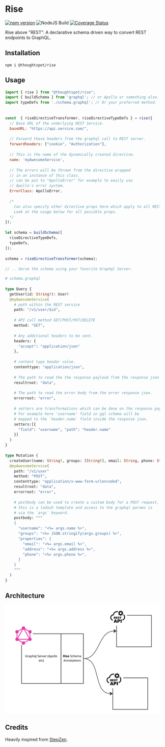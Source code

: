 # Rise
[![npm version](https://badge.fury.io/js/@thoughtspot%2Frise.svg)](https://badge.fury.io/js/@thoughtspot%2Frise) ![NodeJS Build](https://github.com/thoughtspot/rise/actions/workflows/main.yml/badge.svg) [![Coverage Status](https://coveralls.io/repos/github/thoughtspot/rise/badge.svg?branch=main)](https://coveralls.io/github/thoughtspot/rise?branch=main)

Rise above "REST". A declarative schema driven way to convert REST endpoints to GraphQL.

## Installation

```
npm i @thoughtspot/rise
```

## Usage

```js
import { rise } from "@thoughtspot/rise";
import { buildSchema } from 'graphql'; // or Apollo or something else.
import typeDefs from './schema.graphql'; // Or your preferred method.


const  { riseDirectiveTransformer, riseDirectiveTypeDefs } = rise({
  // Base URL of the underlying REST Service.
  baseURL: "https://api.service.com/",        
  
  // Forward these headers from the graphql call to REST server.
  forwardheaders: ["cookie", "Authorization"],  
  
  // This is the name of the dynamically created directive.
  name: 'myAwesomeService',                     
  
  // The errors will be thrown from the directive wrapped 
  // in an instance of this class.
  // can be put to "ApolloError" for example to easily use
  // Apollo's error system.
  ErrorClass: ApolloError,
  
  /* 
    Can also specify other directive props here which apply to all REST calls,
    Look at the usage below for all possible props.
  */
});

let schema = buildSchema([
  riseDirectiveTypeDefs,
  typeDefs,
]);

schema = riseDirectiveTransformer(schema);

// .. Serve the schema using your favorite Graphql Server.
```

```graphql
# schema.graphql

type Query {
  getUser(id: String!): User!
  @myAwesomeService(
    # path within the REST service  
    path: "/v1/user/$id", 
    
    # API call method GET/POST/PUT/DELETE
    method: "GET",   
    
    # Any additional headers to be sent.
    headers: {
      "accept": "application/json"
    }, 
    
    # content type header value.
    contenttype: "application/json",
    
    # The path to read the the response payload from the response json body.
    resultroot: "data",     
    
    # The path to read the error body from the error response json.
    errorroot: "error",     
    
    # setters are transformations which can be done on the response payload. 
    # For example here 'username' field in gql schema will be
    # mapped to the `header.name` field inside the response json.
    setters:[{
      "field": "username", "path": "header.name"
    }]                      
  )
}

type Mutation {
  createUser(name: String!, groups: [String!], email: String, phone: String, address: String): User!
  @myAwesomeService(
    path: "/v1/user"
    method: "POST",
    contenttype: "application/x-www-form-urlencoded",
    resultroot: "data",
    errorroot: "error",
    
    # postbody can be used to create a custom body for a POST request,
    # this is a lodash template and access to the graphql params is
    # via the `args` keyword.
    postbody: """
    {
      "username": "<%= args.name %>",
      "groups": "<%= JSON.stringify(args.groups) %>",
      "properties": {
        "email": "<%= args.email %>",
        "address": "<%= args.address %>",
        "phone": "<%= args.phone %>",
      }
    }
    """   
  )
}
```

## Architecture

<img src="https://raw.githubusercontent.com/thoughtspot/rise/main/Untitled(2).jpg" width=600 alt="ThoughtSpot" />
<br>



## Credits

Heavily inspired from [StepZen](https://stepzen.com/docs/custom-graphql-directives/directives#-rest).
